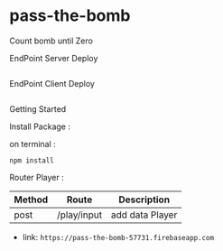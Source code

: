 # pass-the-bomb
Count bomb until Zero

EndPoint Server Deploy

```

```

EndPoint Client Deploy

```

```

Getting Started

Install Package :

on terminal :

```
npm install
```

Router Player :

| Method | Route       | Description     |
| ------ | ----------- | --------------- |
| post   | /play/input | add data Player |


- link:  `https://pass-the-bomb-57731.firebaseapp.com`
